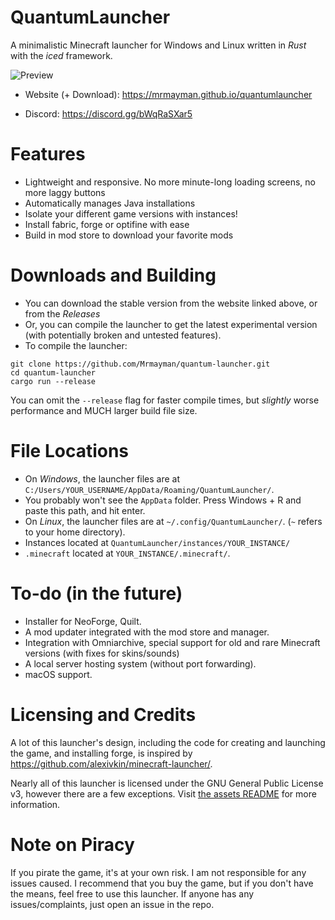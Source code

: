 # QuantumLauncher
A minimalistic Minecraft launcher for Windows and Linux written in *Rust* with the *iced* framework.

![Preview](quantum_launcher.png)

- Website (+ Download): https://mrmayman.github.io/quantumlauncher

- Discord: https://discord.gg/bWqRaSXar5

# Features
- Lightweight and responsive. No more minute-long loading screens, no more laggy buttons
- Automatically manages Java installations
- Isolate your different game versions with instances!
- Install fabric, forge or optifine with ease
- Build in mod store to download your favorite mods
# Downloads and Building
- You can download the stable version from the website linked above, or from the *Releases*
- Or, you can compile the launcher to get the latest experimental version (with potentially broken and untested features).
- To compile the launcher:
```
git clone https://github.com/Mrmayman/quantum-launcher.git
cd quantum-launcher
cargo run --release
```
You can omit the `--release` flag for faster compile times, but *slightly* worse performance and MUCH larger build file size.

# File Locations
- On *Windows*, the launcher files are at `C:/Users/YOUR_USERNAME/AppData/Roaming/QuantumLauncher/`.
- You probably won't see the `AppData` folder. Press Windows + R and paste this path, and hit enter.
- On *Linux*, the launcher files are at `~/.config/QuantumLauncher/`. (`~` refers to your home directory).
- Instances located at `QuantumLauncher/instances/YOUR_INSTANCE/`
- `.minecraft` located at `YOUR_INSTANCE/.minecraft/`.

# To-do (in the future)
- Installer for NeoForge, Quilt.
- A mod updater integrated with the mod store and manager.
- Integration with Omniarchive, special support for old and rare Minecraft versions (with fixes for skins/sounds)
- A local server hosting system (without port forwarding).
- macOS support.

# Licensing and Credits
A lot of this launcher's design, including the code for creating and launching the game, and installing forge, is inspired by https://github.com/alexivkin/minecraft-launcher/.

Nearly all of this launcher is licensed under the GNU General Public License v3,
however there are a few exceptions. Visit [the assets README](assets/README.md) for more information.

# Note on Piracy
If you pirate the game, it's at your own risk. I am not responsible for any issues caused. I recommend that you buy the game, but if you don't have the means, feel free to use this launcher.
If anyone has any issues/complaints, just open an issue in the repo.
